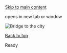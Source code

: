 [Skip to main content](https://www.pittsburghpa.gov/City-Government/Mayor/Office-of-Immigrant-and-Refugee-Affairs/WP-slider/Bridge-to-the-City#main-content)

opens in new tab or window

![Bridge to the city](https://www.pittsburghpa.gov/files/assets/city/v/1/wp/images/10110_wp-bridge-to-the-city.jpg)

[Back to top](https://www.pittsburghpa.gov/City-Government/Mayor/Office-of-Immigrant-and-Refugee-Affairs/WP-slider/Bridge-to-the-City#body-top)

Ready
